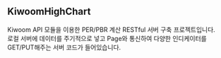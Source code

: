 ## KiwoomHighChart
Kiwoom API 모듈을 이용한 PER/PBR 계산 RESTful 서버 구축 프로젝트입니다.<br>
로컬 서버에 데이터를 주기적으로 넣고 Page와 통신하여 다양한 인디케이터를 GET/PUT해주는 서버 코드가 들어있습니다.